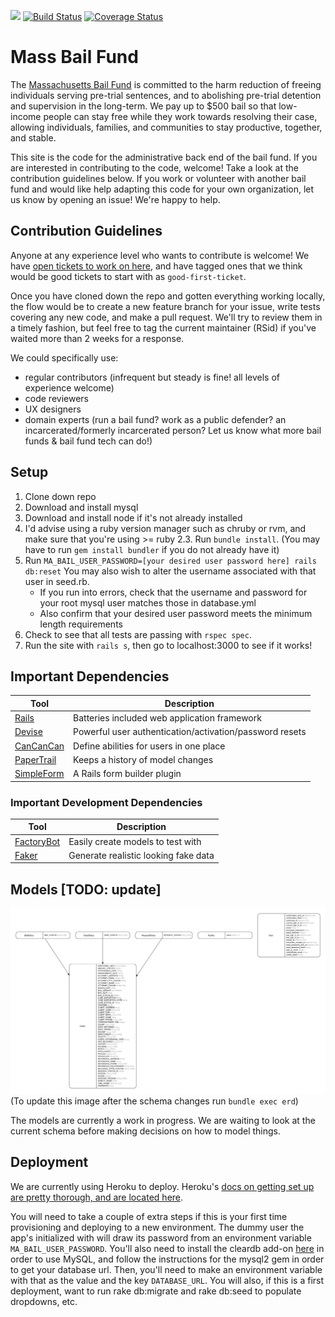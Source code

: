 <a href="https://codeclimate.com/github/MassBailFund/MassBailFund/maintainability"><img src="https://api.codeclimate.com/v1/badges/c69b231bc1125dea5886/maintainability" /></a> [![Build Status](https://travis-ci.org/MassBailFund/MassBailFund.svg?branch=master)](https://travis-ci.org/MassBailFund/MassBailFund) [![Coverage Status](https://coveralls.io/repos/github/MassBailFund/MassBailFund/badge.svg?branch=master)](https://coveralls.io/github/MassBailFund/MassBailFund?branch=master)

# Mass Bail Fund

The [Massachusetts Bail Fund](https://www.massbailfund.org/) is committed to the harm reduction of freeing individuals serving pre-trial sentences, and to abolishing pre-trial detention and supervision in the long-term. We pay up to $500 bail so that low-income people can stay free while they work towards resolving their case, allowing individuals, families, and communities to stay productive, together, and stable.

This site is the code for the administrative back end of the bail fund. If you are interested in contributing to the code, welcome! Take a look at the contribution guidelines below. If you work or volunteer with another bail fund and would like help adapting this code for your own organization, let us know by opening an issue! We're happy to help.

## Contribution Guidelines

Anyone at any experience level who wants to contribute is welcome! We have [open tickets to work on here](https://github.com/MassBailFund/MassBailFund/issues), and have tagged ones that we think would be good tickets to start with as `good-first-ticket`.

Once you have cloned down the repo and gotten everything working locally, the flow would be to create a new feature branch for your issue, write tests covering any new code, and make a pull request. We'll try to review them in a timely fashion, but feel free to tag the current maintainer (RSid) if you've waited more than 2 weeks for a response.

We could specifically use: 
* regular contributors (infrequent but steady is fine! all levels of experience welcome)
* code reviewers
* UX designers
* domain experts (run a bail fund? work as a public defender? an incarcerated/formerly incarcerated person? Let us know what more bail funds & bail fund tech can do!)

## Setup
1. Clone down repo
1. Download and install mysql
1. Download and install node if it's not already installed
1. I'd advise using a ruby version manager such as chruby or rvm, and make sure that you're using >= ruby 2.3. Run `bundle install`. (You may have to run `gem install bundler` if you do not already have it)
1. Run `MA_BAIL_USER_PASSWORD=[your desired user password here] rails db:reset` You may also wish to alter the username associated with that user in seed.rb.
    * If you run into errors, check that the username and password for your root mysql user matches those in database.yml
    * Also confirm that your desired user password meets the minimum length requirements
1. Check to see that all tests are passing with `rspec spec`.
1. Run the site with `rails s`, then go to localhost:3000 to see if it works!

## Important Dependencies

Tool                | Description
------------------- | -----------
[Rails]             | Batteries included web application framework
[Devise]            | Powerful user authentication/activation/password resets
[CanCanCan]         | Define abilities for users in one place
[PaperTrail]        | Keeps a history of model changes
[SimpleForm]        | A Rails form builder plugin

[Rails]: https://github.com/rails/rails
[Devise]: https://github.com/plataformatec/devise
[CanCanCan]: https://github.com/CanCanCommunity/cancancan
[PaperTrail]: https://github.com/airblade/paper_trail
[SimpleForm]: https://github.com/plataformatec/simple_form

### Important Development Dependencies

Tool                | Description
------------------- | -----------
[FactoryBot]        | Easily create models to test with
[Faker]             | Generate realistic looking fake data

[FactoryBot]: https://github.com/thoughtbot/factory_bot
[Faker]: https://github.com/stympy/faker

## Models [TODO: update]

![Entity-Relationship Diagram](spec/fixtures/images/erd.png)
(To update this image after the schema changes run `bundle exec erd`)

The models are currently a work in progress. We are waiting to look at the
current schema before making decisions on how to model things.

## Deployment

We are currently using Heroku to deploy. Heroku's [docs on getting set up are pretty thorough, and are located here](https://devcenter.heroku.com/articles/git).

You will need to take a couple of extra steps if this is your first time provisioning and deploying to a new environment. The dummy user the app's initialized with will draw its password from an environment variable `MA_BAIL_USER_PASSWORD`. You'll also need to install the cleardb add-on [here](https://devcenter.heroku.com/articles/cleardb) in order to use MySQL, and follow the instructions for the mysql2 gem in order to get your database url. Then, you'll need to make an environment variable with that as the value and the key `DATABASE_URL`. You will also, if this is a first deployment, want to run rake db:migrate and rake db:seed to populate dropdowns, etc.
